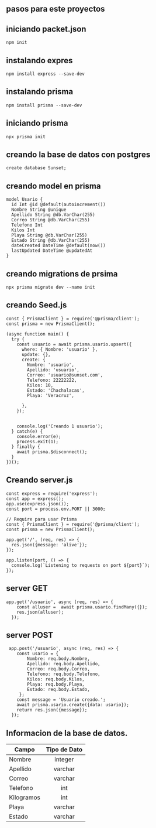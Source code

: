 

## pasos para este proyectos
## iniciando packet.json
`` npm init  ``
## instalando expres 
``npm install express --save-dev``

## instalando prisma
``npm install prisma --save-dev``

## iniciando prisma 
``npx prisma init``

## creando la base de datos con postgres
``create database Sunset;``

## creando model en prisma 
```
model Usario {
  id Int @id @default(autoincrement())
  Nombre String @unique
  Apellido String @db.VarChar(255)
  Correo String @db.VarChar(255)
  Telefono Int
  Kilos Int
  Playa String @db.VarChar(255)
  Estado String @db.VarChar(255)
  dateCreated DateTime @default(now())
  lastUpdated DateTime @updatedAt
}

```

## creando migrations de prsima 
``npx prisma migrate dev --name init ``


## creando  Seed.js
```
const { PrismaClient } = require('@prisma/client');
const prisma = new PrismaClient();

(async function main() {
  try {
    const usuario = await prisma.usario.upsert({
      where: { Nombre: 'usuario' },
      update: {},
      create: {
        Nombre: 'usuario',
        Apellido: 'usuario',
        Correo: 'usuario@sunset.com',
        Telefono: 22222222,
        Kilos: 10,
        Estado: 'Chachalacas',
        Playa: 'Veracruz',
        
      },
    });

    
    console.log('Creando 1 usuario');
  } catch(e) {
    console.error(e);
    process.exit(1);
  } finally {
    await prisma.$disconnect();
  }
})();

```
## Creando server.js

```
const express = require('express');
const app = express();
app.use(express.json());
const port = process.env.PORT || 3000;

// Require para usar Prisma
const { PrismaClient } = require('@prisma/client');
const prisma = new PrismaClient();

app.get('/', (req, res) => {
  res.json({message: 'alive'});
});

app.listen(port, () => {
  console.log(`Listening to requests on port ${port}`);
});

```

## server GET
```
app.get('/usuario', async (req, res) => {
    const alluser =  await prisma.usario.findMany({});
    res.json(alluser);
  });

```

## server POST
```
 app.post('/usuario', async (req, res) => {
    const usario = {
        Nombre: req.body.Nombre,
        Apellido: req.body.Apellido,
        Correo: req.body.Correo,
        Telefono: req.body.Telefono,
        Kilos: req.body.Kilos,
        Playa: req.body.Playa,
        Estado: req.body.Estado,
     };
    const message = 'Usuario creado.';
    await prisma.usario.create({data: usario});
    return res.json({message});
  });

```

## Informacion de la base de datos. 
| Campo      	| Tipo de Dato 	|
|------------	|:------------:	|
| Nombre     	| integer      	|
| Apellido   	| varchar      	|
| Correo     	| varchar      	|
| Telefono   	| int          	|
| Kilogramos 	| int          	|
| Playa      	| varchar      	|
| Estado     	| varchar      	|


